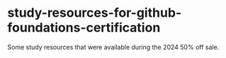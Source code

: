 # study-resources-for-github-foundations-certification
Some study resources that were available during the 2024 50% off sale.
